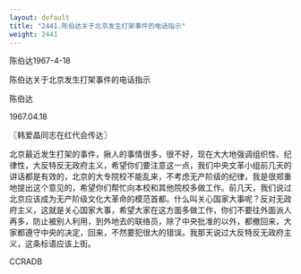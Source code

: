 ```yaml
---
layout: default
title: "2441.陈伯达关于北京发生打架事件的电话指示"
weight: 2441
---
```


陈伯达1967-4-18

陈伯达关于北京发生打架事件的电话指示

陈伯达

1967.04.18

〖韩爱晶同志在红代会传达〗

北京最近发生打架的事件，揪人的事情很多，很不好，现在大大地强调组织性、纪律性，大反特反无政府主义，希望你们要注意这一点，我们中央文革小组前几天的讲话都是有效的，北京的大专院校不能乱来，不考虑无产阶级的纪律，我是很郑重地提出这个意见的，希望你们帮忙向本校和其他院校多做工作。前几天，我们说过北京应该成为无产阶级文化大革命的模范首都。什么叫关心国家大事呢？反对无政府主义，这就是关心国家大事，希望大家在这方面多做工作，你们不要往外面派人再多，防止被别人利用，到外地去的联络员，除了中央批准的以外，都撤回来，大家都遵守中央的决定，回来，不然要犯很大的错误。我那天说过大反特反无政府主义，这条标语应该上街。

CCRADB

